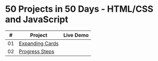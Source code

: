 # 50 Projects in 50 Days - HTML/CSS and JavaScript

|  #  | Project                                                                                               | Live Demo |
| :-: | ----------------------------------------------------------------------------------------------------- | --------- |
| 01  | [Expanding Cards](https://github.com/abhikhatri67/50-Projects-in-50-Days/tree/main/Expanding%20Cards) |
| 02  | [Progress Steps](https://github.com/abhikhatri67/50-Projects-in-50-Days/tree/main/Progress%20Steps)   |
